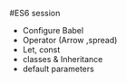 #ES6 session
- Configure Babel
- Operator (Arrow ,spread)
- Let, const
- classes & Inheritance
- default parameters
 